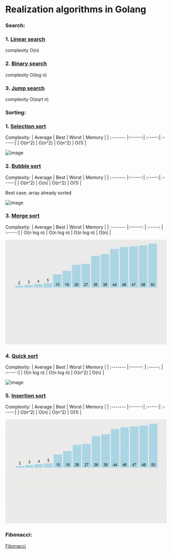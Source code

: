 # Realization algorithms in Golang

### Search:

   ### 1. [Linear search](/search/linear_search.go)

complexity O(n)

### 2. [Binary search](/search/binary_search.go)

complexity O(log n)

### 3. [Jump search](/search/jump_search.go)

complexity O(sqrt n)

### Sorting:

### 1. [Selection sort](/sorting/selection_sort.go)

Complexity: 
   | Average  | Best   | Worst  | Memory |
   | :------- |:------:| :-----:| :-----:|
   |  O(n^2)  | O(n^2) | O(n^2) |   O(1) |

![image](/img/selectionsort.gif)



### 2. [Bubble sort](/sorting/bubble_sort.go)

Complexity: 
   | Average  | Best   | Worst  | Memory |
   | :------- |:------:| :-----:| :-----:|
   |  O(n^2)  | O(n)   | O(n^2) |   O(1) |
   
Best case: array already sorted

![image](/img/bubblesort.gif)


### 3. [Merge sort](/sorting/merge_sort.go)

Complexity: 
   | Average      | Best         | Worst      | Memory |
   | :-------     |:------:      | :-----:    | :-----:|
   |  O(n log n)  | O(n log n)   | O(n log n) |   O(n) |

![image](/img/mergesort.gif)   


### 4. [Quick sort](/sorting/quick_sort.go)

Complexity: 
   | Average      | Best         | Worst      | Memory |
   | :-------     |:------:      | :-----:    | :-----:|
   |  O(n log n)  | O(n log n)   | O(n^2)     |   O(n) |

![image](/img/quicksort.gif)

### 5. [Insertion sort](/sorting/insertion_sort.go)

Complexity: 
   | Average  | Best   | Worst  | Memory |
   | :------- |:------:| :-----:| :-----:|
   |  O(n^2)  | O(n)   | O(n^2) |   O(1) |

![image](/img/insertionsort.gif)


### Fibonacci:

[Fibonacci](fibonacci/fibonacci.go)